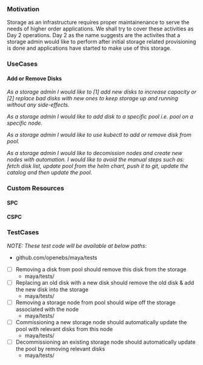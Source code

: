 ### Motivation
Storage as an infrastructure requires proper maintainenance to serve the needs of higher order applications. We shall try to 
cover these activities as Day 2 operations. Day 2 as the name suggests are the activites that a storage admin would like to 
perform after initial storage related provisioning is done and applications have started to make use of this storage.

### UseCases
#### Add or Remove Disks
_As a storage admin I would like to [1] add new disks to increase capacity or [2] replace bad disks with new ones to keep storage up and running without any side-effects._

_As a storage admin I would like to add disk to a specific pool i.e. pool on a specific node._

_As a storage admin I would like to use kubectl to add or remove disk from pool._

_As a storage admin I would like to decomission nodes and create new nodes with automation. I would like to avoid the manual
steps such as: fetch disk list, update pool from the helm chart, push it to git, update the catalog and then update the pool._

### Custom Resources
#### SPC


#### CSPC


### TestCases
_NOTE: These test code will be available at below paths:_
  - github.com/openebs/maya/tests

- [ ] Removing a disk from pool should remove this disk from the storage
  - maya/tests/
- [ ] Replacing an old disk with a new disk should remove the old disk & add the new disk into the storage
  - maya/tests/
- [ ] Removing a storage node from pool should wipe off the storage associated with the node
  - maya/tests/
- [ ] Commissioning a new storage node should automatically update the pool with relevant disks from this node
  - maya/tests/
- [ ] Decommissioning an existing storage node should automatically update the pool by removing relevant disks 
  - maya/tests/
